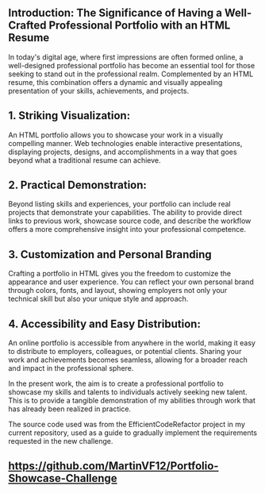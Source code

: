 ## Introduction: The Significance of Having a Well-Crafted Professional Portfolio with an HTML Resume

In today's digital age, where first impressions are often formed online, a well-designed professional portfolio has become an essential tool for those seeking to stand out in the professional realm. Complemented by an HTML resume, this combination offers a dynamic and visually appealing presentation of your skills, achievements, and projects.

## 1. Striking Visualization:
An HTML portfolio allows you to showcase your work in a visually compelling manner. Web technologies enable interactive presentations, displaying projects, designs, and accomplishments in a way that goes beyond what a traditional resume can achieve.

## 2. Practical Demonstration:
Beyond listing skills and experiences, your portfolio can include real projects that demonstrate your capabilities. The ability to provide direct links to previous work, showcase source code, and describe the workflow offers a more comprehensive insight into your professional competence.

## 3. Customization and Personal Branding

Crafting a portfolio in HTML gives you the freedom to customize the appearance and user experience. You can reflect your own personal brand through colors, fonts, and layout, showing employers not only your technical skill but also your unique style and approach.

## 4. Accessibility and Easy Distribution:

An online portfolio is accessible from anywhere in the world, making it easy to distribute to employers, colleagues, or potential clients. Sharing your work and achievements becomes seamless, allowing for a broader reach and impact in the professional sphere.

In the present work, the aim is to create a professional portfolio to showcase my skills and talents to individuals actively seeking new talent. This is to provide a tangible demonstration of my abilities through work that has already been realized in practice.

The source code used was from the EfficientCodeRefactor project in my current repository, used as a guide to gradually implement the requirements requested in the new challenge.

## https://github.com/MartinVF12/Portfolio-Showcase-Challenge 